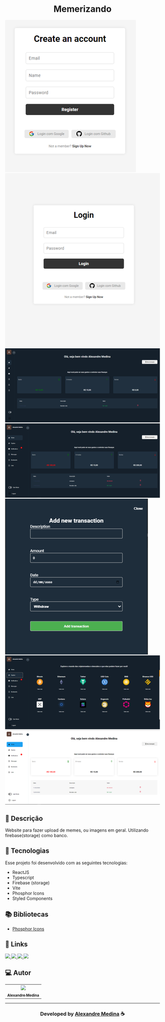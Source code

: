 <h1 align="center">
 Memerizando
</h1>
  
![Resultado final do projeto](https://github.com/alemedinabjj/dashboard/blob/main/src/assets/preview/create.png)
![Resultado final do projeto](https://github.com/alemedinabjj/dashboard/blob/main/src/assets/preview/login.png)
![Resultado final do projeto](https://github.com/alemedinabjj/dashboard/blob/main/src/assets/preview/image1.png)
![Resultado final do projeto](https://github.com/alemedinabjj/dashboard/blob/main/src/assets/preview/image2.png)
![Resultado final do projeto](https://github.com/alemedinabjj/dashboard/blob/main/src/assets/preview/image3.png)
![Resultado final do projeto](https://github.com/alemedinabjj/dashboard/blob/main/src/assets/preview/image4.png)
![Resultado final do projeto](https://github.com/alemedinabjj/dashboard/blob/main/src/assets/preview/lightmode.png)
## 📝 Descrição 

Website para fazer upload de memes, ou imagens em geral.
Utilizando firebase(storage) como banco.


## 🚀 Tecnologias

Esse projeto foi desenvolvido com as seguintes tecnologias:

- ReactJS
- Typescript
- Firebase (storage)
- Vite
- Phosphor Icons
- Styled Components


## 📚 Bibliotecas

- [Phosphor Icons](https://github.com/phosphor-icons/phosphor-home#phosphor-icons)


## 🔗 Links

<p align="left">
 
 <a href="https://www.linkedin.com/in/evander-inacio" alt="Linkedin">
  <img src="https://img.shields.io/badge/-Linkedin-0A66C2?style=for-the-badge&logo=Linkedin&logoColor=FFFFFF&link=https://www.linkedin.com/in/alemedinabjj"/> 
 </a>
 
 <a href="https://www.facebook.com/evandder.lopes" alt="Facebook">
  <img src="https://img.shields.io/badge/-Facebook-000dff?style=for-the-badge&logo=Facebook&logoColor=FFFFFF&link=https://www.facebook.com/alexandre.medina"/> 
 </a>
 
 <a href="https://twitter.com/Evander_Inacio" alt="Twitter">
  <img src="https://img.shields.io/badge/-Twitter-1DA1F2?style=for-the-badge&logo=Twitter&logoColor=FFFFFF&link=https://twitter.com/alemedinabjj"/> 
 </a>

  <a href="https://www.evanderinacio.com/" alt="Portfolio">
  <img src="https://img.shields.io/badge/my_portfolio-000?style=for-the-badge&logo=ko-fi&logoColor=white&link=https://www.evanderinacio.com/"/>
 </a>

 </p>


## 💻 Autor<br>
<table>
  <tr>
    <td align="center">
      <a href="https://github.com/alemedinabjj">
        <img src="https://github.com/alemedinabjj.png" width="100px;" /><br>
        <sub>
          <b>Alexandre Medina</b>
        </sub>
      </a>
    </td>
  </tr>
</table>

-----

  <h3 align="center"> Developed by <a href="https://www.linkedin.com/in/alexandre-medina-a9259a148">Alexandre Medina</a> ☕</h3>